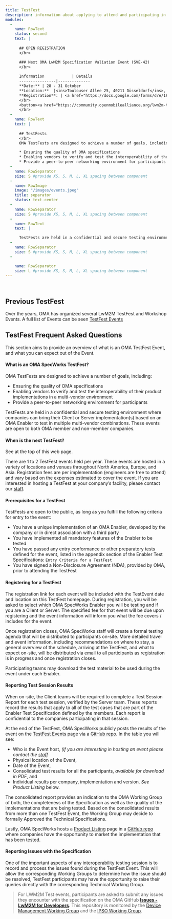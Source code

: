 ```yaml
---
title: TestFest
description: information about applying to attend and participating in an OMA TestFest
modules:
  -
    name: RowText
    status: second
    text: |
      
      ## OPEN REGISTRATION
      </br>

      ### Next OMA LwM2M Specification Valiation Event (SVE-42)
      </br>
      
      Information            | Details
      ----------------|--------------
      **Date:** | 28 - 31 October
      **Location:**  |<ins>Toulouser Allee 25, 40211 Düsseldorf</ins>, GERMANY at the<a href="https://cumulocity.com/" target="_blank">  Cumolocity</a> offices.
      **Registration**: | <a href="https://docs.google.com/forms/d/e/1FAIpQLSdrRLQP8nMB38fb2FCBGCmY289ka_C-SZWQ4UtxwdQwt_Dx5w/viewform?usp=sf_link" target="_blank"> Register NOW for Test Event SVE-42</a>
      </br>
      <button><a href="https://community.openmobilealliance.org/lwm2m-test-event-sve-42-0-0" target="_blank">LwM2M Test Event SVE-42</a></button>
      </br>
  -
    name: RowText
    text: | 
      
      ## TestFests
      </br>
      OMA TestFests are designed to achieve a number of goals, including:

      * Ensuring the quality of OMA specifications
      * Enabling vendors to verify and test the interoperability of their product implementations in a multi-vendor environment
      * Provide a peer-to-peer networking environment for participants
  -
    name: RowSeparator
    size: S #provide XS, S, M, L, XL spacing between component
  -
    name: RowImage
    image: "/images/events.jpeg"
    title: separator
    status: text-center
  -
    name: RowSeparator
    size: S #provide XS, S, M, L, XL spacing between component
  -
    name: RowText
    text: | 

      TestFests are held in a confidential and secure testing environment where companies can bring their Client or Server implementation(s) based on an OMA Enabler to test in multiple multi-vendor combinations. These events are open to both OMA member and non-member companies.
  -
    name: RowSeparator
    size: S #provide XS, S, M, L, XL spacing between component
  -

    name: RowSeparator
    size: L #provide XS, S, M, L, XL spacing between component
---
```

</br>

## Previous TestFest

Over the years, OMA has organized several LwM2M TestFest and Workshop Events. A full list of Events can be seen <a href="https://guidelines.openmobilealliance.org/testfests" target="_blank">TestFest Events</a>

## TestFest Frequent Asked Questions

This section aims to provide an overview of what is an OMA TestFest Event, and what you can expect out of the Event.

#### What is an OMA SpecWorks TestFest?

OMA TestFests are designed to achieve a number of goals, including:

* Ensuring the quality of OMA specifications
* Enabling vendors to verify and test the interoperability of their product implementations in a multi-vendor environment
* Provide a peer-to-peer networking environment for participants

TestFests are held in a confidential and secure testing environment where companies can bring their Client or Server implementation(s) based on an OMA Enabler to test in multiple multi-vendor combinations. These events are open to both OMA member and non-member companies.

#### When is the next TestFest?

See at the top of this web page.

There are 1 to 2 TestFest events held per year. These events are hosted in a variety of locations and venues throughout North America, Europe, and Asia. Registration fees are per implementation (engineers are free to attend) and vary based on the expenses estimated to cover the event. If you are interested in hosting a TestFest at your company’s facility, please contact our <a href="https://omaspecworks.org/contact-us/" target="_blank">staff</a>.

#### Prerequisites for a TestFest

TestFests are open to the public, as long as you fulfill the following criteria for entry to the event:

* You have a unique implementation of an OMA Enabler, developed by the company or in direct association with a third party
* You have implemented all mandatory features of the Enabler to be tested
* You have passed any entry conformance or other preparatory tests defined for the event, listed in the appendix section of the Enabler Test Specifications: `Entry Criteria for a TestFest`
* You have signed a Non-Disclosure Agreement (NDA), provided by OMA, prior to attending the TestFest

#### Registering for a TestFest

The registration link for each event will be included with the TestEvent date and location on this TestFest homepage. During registration, you will be asked to select which OMA SpecWorks Enabler you will be testing and if you are a Client or Server. The specified fee for that event will be due upon registering and the event information will inform you what the fee covers / includes for the event.

Once registration closes, OMA SpecWorks staff will create a formal testing agenda that will be distributed to participants on-site. More detailed travel and event information, including recommendations on where to stay, a general overview of the schedule, arriving at the TestFest, and what to expect on-site, will be distributed via email to all participants as registration is in progress and once registration closes.

Participating teams may download the test material to be used during the event under each Enabler.

#### Reporting Test Session Results

When on-site, the Client teams will be required to complete a Test Session Report for each test session, verified by the Server team. These reports record the results that apply to all of the test cases that are part of the Enabler Test Specification defined by the members. Each report is confidential to the companies participating in that session.

At the end of the TestFest, OMA SpecWorks publicly posts the results of the event on the <a href="https://guidelines.openmobilealliance.org/testfests" target="_blank">TestFest Events</a> page via a <a href="https://github.com/OpenMobileAlliance/dmse-documentation/tree/master/content/en" target="_blank">GitHub repo</a>. In the table you will see:
* Who is the Event host, _(if you are interesting in hosting an event please contact the <a href="https://omaspecworks.org/contact-us/" target="_blank">staff</a>_
* Physical location of the Event,
* Date of the Event,
* Consolidated test results for all the participants, _available for download in PDF_, and
* Individual results per company, implementation and version. _See Product Listing_ below.

 The consolidated report provides an indication to the OMA Working Group of both, the completeness of the Specification as well as the quality of the implementations that are being tested. Based on the consolidated results from more than one TestFest Event, the Working Group may decide to formally Approved the Technical Specifications.

Lastly, OMA SpecWorks hosts a <a href="https://guidelines.openmobilealliance.org/listing" target="_blank">Product Listing</a> page in a <a href="https://github.com/OpenMobileAlliance/dmse-documentation/tree/master/content/en" target="_blank">GitHub repo</a> where companies have the opportunity to market the implementation that has been tested. 

#### Reporting Issues with the Specification

One of the important aspects of any interoperability testing session is to record and process the issues found during the TestFest Event. This will allow the corresponding Working Groups to determine how the issue should be resolved, TestFest participants may have the opportunity to raise their queries directly with the corresponding Technical Working Group.

> For LWM2M Test events, participants are asked to submit any issues they encounter with the specification on the OMA GitHub <a href="https://github.com/OpenMobileAlliance/OMA_LwM2M_for_Developers/issues" target="_blank"><strong>Issues - LwM2M for Developers</strong></a>. This repository  is monitored by the <a href="https://lwm2m.openmobilealliance.org/about/" target="_blank">Device Management Working Group</a> and the <a href="https://lwm2m.openmobilealliance.org/about/" target="_blank">IPSO Working Group</a>.

